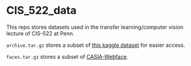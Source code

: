 # CIS_522_data

This repo stores datasets used in the transfer learning/computer vision lecture of CIS-522 at Penn.

`archive.tar.gz` stores a subset of [this kaggle dataset](https://www.kaggle.com/lantian773030/pokemonclassification) for easier access.

`faces.tar.gz` stores a subset of [CASIA-Webface](http://www.cbsr.ia.ac.cn/english/CASIA-WebFace-Database.html).

